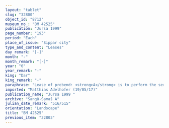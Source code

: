 ```yaml
---
layout: "tablet"
slug: "32800"
object_id: "8712"
museum_no_: "BM 42525"
publication: "Jursa 1999"
page_number: "193"
period: "Each"
place_of_issue: "Sippar city"
type_and_content: "Leases"
day_remark: "[-]"
month: "-"
month_remark: "[-]"
year: "6"
year_remark: "-"
king: "Dar"
king_remark: "-"
paraphrase: "Lease of prebend: <strong>A</strong> is to perform the service of the brewer&rsquo;s prebend in the Ebabbar on [day x] in Ṭebēt of the 6<sup>th</sup> year and give (the brewed beer) to <strong>B</strong>. <strong>A</strong> vouches for the quality of the (regular) beer and the <em>billetu</em>-beer. 2 witnesses and the scribe (Nergal-iddin/Nergal-u&scaron;allim).<br /> &nbsp;<br /> <strong>A</strong>&nbsp;= Iddināya/Nab&ucirc;-mukīn-apli//Agru; <strong>B</strong>&nbsp;= Bēl-rēmanni/Mu&scaron;eb&scaron;i-Marduk//&Scaron;ang&ucirc;-&Scaron;ama&scaron;<br /> &nbsp;"
imported: "Matthias Adelhofer (19/05/17)"
publication_name: "Jursa 1999 "
archive: "Šangû-Šamaš A"
julian_date_remark: "516/515"
orientation: "Landscape"
title: "BM 42525"
previous_item: "32803"
---
```

